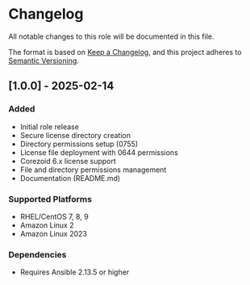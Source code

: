 # Changelog

All notable changes to this role will be documented in this file.

The format is based on [Keep a Changelog](https://keepachangelog.com/en/1.0.0/),
and this project adheres to [Semantic Versioning](https://semver.org/spec/v2.0.0.html).

## [1.0.0] - 2025-02-14

### Added
- Initial role release
- Secure license directory creation
- Directory permissions setup (0755)
- License file deployment with 0644 permissions
- Corezoid 6.x license support
- File and directory permissions management
- Documentation (README.md)

### Supported Platforms
- RHEL/CentOS 7, 8, 9
- Amazon Linux 2
- Amazon Linux 2023

### Dependencies
- Requires Ansible 2.13.5 or higher